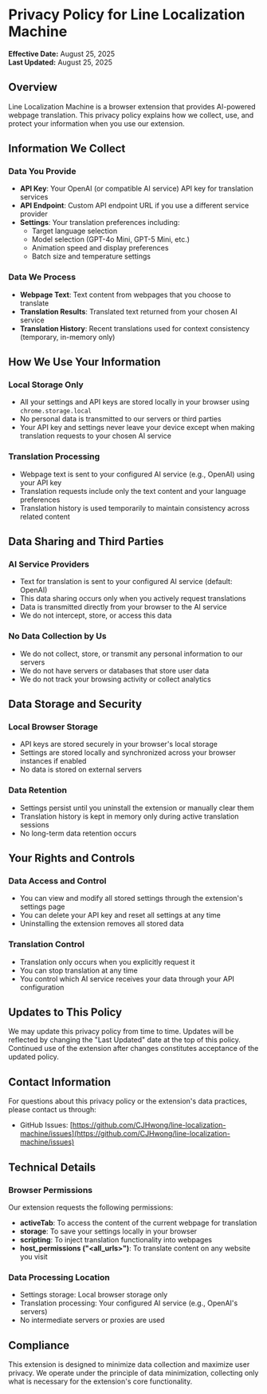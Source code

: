 # Privacy Policy for Line Localization Machine

**Effective Date:** August 25, 2025  
**Last Updated:** August 25, 2025

## Overview

Line Localization Machine is a browser extension that provides AI-powered webpage translation. This privacy policy explains how we collect, use, and protect your information when you use our extension.

## Information We Collect

### Data You Provide

- **API Key**: Your OpenAI (or compatible AI service) API key for translation services
- **API Endpoint**: Custom API endpoint URL if you use a different service provider
- **Settings**: Your translation preferences including:
  - Target language selection
  - Model selection (GPT-4o Mini, GPT-5 Mini, etc.)
  - Animation speed and display preferences
  - Batch size and temperature settings

### Data We Process

- **Webpage Text**: Text content from webpages that you choose to translate
- **Translation Results**: Translated text returned from your chosen AI service
- **Translation History**: Recent translations used for context consistency (temporary, in-memory only)

## How We Use Your Information

### Local Storage Only

- All your settings and API keys are stored locally in your browser using `chrome.storage.local`
- No personal data is transmitted to our servers or third parties
- Your API key and settings never leave your device except when making translation requests to your chosen AI service

### Translation Processing

- Webpage text is sent to your configured AI service (e.g., OpenAI) using your API key
- Translation requests include only the text content and your language preferences
- Translation history is used temporarily to maintain consistency across related content

## Data Sharing and Third Parties

### AI Service Providers

- Text for translation is sent to your configured AI service (default: OpenAI)
- This data sharing occurs only when you actively request translations
- Data is transmitted directly from your browser to the AI service
- We do not intercept, store, or access this data

### No Data Collection by Us

- We do not collect, store, or transmit any personal information to our servers
- We do not have servers or databases that store user data
- We do not track your browsing activity or collect analytics

## Data Storage and Security

### Local Browser Storage

- API keys are stored securely in your browser's local storage
- Settings are stored locally and synchronized across your browser instances if enabled
- No data is stored on external servers

### Data Retention

- Settings persist until you uninstall the extension or manually clear them
- Translation history is kept in memory only during active translation sessions
- No long-term data retention occurs

## Your Rights and Controls

### Data Access and Control

- You can view and modify all stored settings through the extension's settings page
- You can delete your API key and reset all settings at any time
- Uninstalling the extension removes all stored data

### Translation Control

- Translation only occurs when you explicitly request it
- You can stop translation at any time
- You control which AI service receives your data through your API configuration

## Updates to This Policy

We may update this privacy policy from time to time. Updates will be reflected by changing the "Last Updated" date at the top of this policy. Continued use of the extension after changes constitutes acceptance of the updated policy.

## Contact Information

For questions about this privacy policy or the extension's data practices, please contact us through:

- GitHub Issues: [https://github.com/CJHwong/line-localization-machine/issues](https://github.com/CJHwong/line-localization-machine/issues)

## Technical Details

### Browser Permissions

Our extension requests the following permissions:

- **activeTab**: To access the content of the current webpage for translation
- **storage**: To save your settings locally in your browser
- **scripting**: To inject translation functionality into webpages
- **host_permissions ("&lt;all_urls&gt;")**: To translate content on any website you visit

### Data Processing Location

- Settings storage: Local browser storage only
- Translation processing: Your configured AI service (e.g., OpenAI's servers)
- No intermediate servers or proxies are used

## Compliance

This extension is designed to minimize data collection and maximize user privacy. We operate under the principle of data minimization, collecting only what is necessary for the extension's core functionality.
